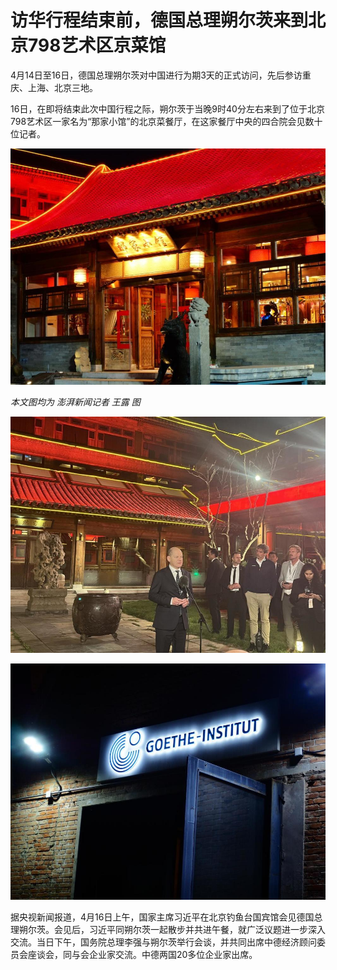 # 访华行程结束前，德国总理朔尔茨来到北京798艺术区京菜馆

4月14日至16日，德国总理朔尔茨对中国进行为期3天的正式访问，先后参访重庆、上海、北京三地。

16日，在即将结束此次中国行程之际，朔尔茨于当晚9时40分左右来到了位于北京798艺术区一家名为“那家小馆”的北京菜餐厅，在这家餐厅中央的四合院会见数十位记者。

![34fc1ce50e6509e93ecb6db61f7b67a1.jpg](https://raw.githubusercontent.com/qqhsx/qqnews_image/main/2024/04/16/访华行程结束前，德国总理朔尔茨来到北京798艺术区京菜馆/34fc1ce50e6509e93ecb6db61f7b67a1.jpg)

_本文图均为 澎湃新闻记者 王露 图_

![db18f0cfe089e9c4112762266c82ffb0.jpg](https://raw.githubusercontent.com/qqhsx/qqnews_image/main/2024/04/16/访华行程结束前，德国总理朔尔茨来到北京798艺术区京菜馆/db18f0cfe089e9c4112762266c82ffb0.jpg)

![0a459b47f5e133ece2e12af48d73c269.jpg](https://raw.githubusercontent.com/qqhsx/qqnews_image/main/2024/04/16/访华行程结束前，德国总理朔尔茨来到北京798艺术区京菜馆/0a459b47f5e133ece2e12af48d73c269.jpg)

据央视新闻报道，4月16日上午，国家主席习近平在北京钓鱼台国宾馆会见德国总理朔尔茨。会见后，习近平同朔尔茨一起散步并共进午餐，就广泛议题进一步深入交流。当日下午，国务院总理李强与朔尔茨举行会谈，并共同出席中德经济顾问委员会座谈会，同与会企业家交流。中德两国20多位企业家出席。

